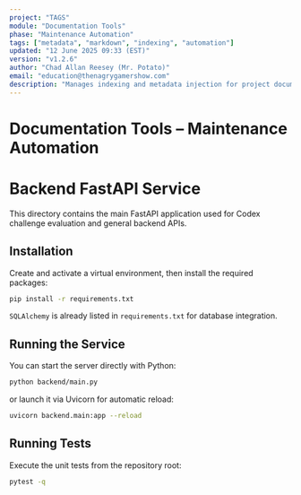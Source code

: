 ```yaml
---
project: "TAGS"
module: "Documentation Tools"
phase: "Maintenance Automation"
tags: ["metadata", "markdown", "indexing", "automation"]
updated: "12 June 2025 09:33 (EST)"
version: "v1.2.6"
author: "Chad Allan Reesey (Mr. Potato)"
email: "education@thenagrygamershow.com"
description: "Manages indexing and metadata injection for project documentation."
---
```


# Documentation Tools – Maintenance Automation
<!-- PATCHED v0.1.1 backend/README.md — note SQLAlchemy requirement -->

# Backend FastAPI Service

This directory contains the main FastAPI application used for Codex challenge
evaluation and general backend APIs.

## Installation

Create and activate a virtual environment, then install the required packages:

```bash
pip install -r requirements.txt
```

`SQLAlchemy` is already listed in `requirements.txt` for database integration.

## Running the Service

You can start the server directly with Python:

```bash
python backend/main.py
```

or launch it via Uvicorn for automatic reload:

```bash
uvicorn backend.main:app --reload
```

## Running Tests

Execute the unit tests from the repository root:

```bash
pytest -q
```
